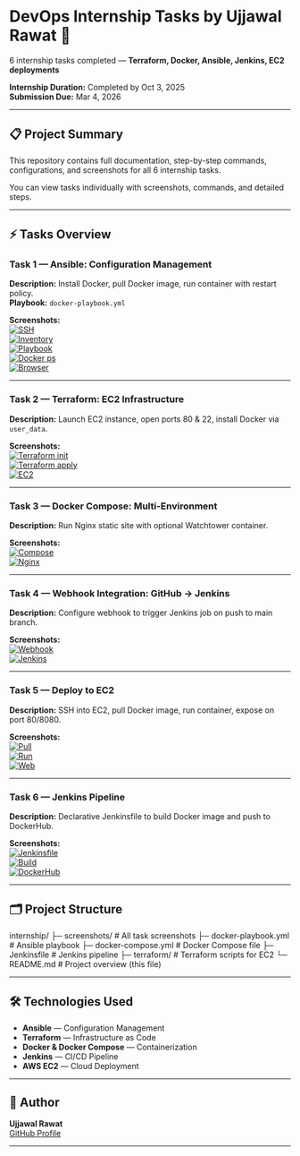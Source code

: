 # DevOps Internship Tasks by Ujjawal Rawat 🚀

6 internship tasks completed — **Terraform, Docker, Ansible, Jenkins, EC2 deployments**  

**Internship Duration:** Completed by Oct 3, 2025  
**Submission Due:** Mar 4, 2026  

---

## 📋 Project Summary
This repository contains full documentation, step-by-step commands, configurations, and screenshots for all 6 internship tasks.

You can view tasks individually with screenshots, commands, and detailed steps.

---

## ⚡ Tasks Overview

### Task 1 — Ansible: Configuration Management
**Description:** Install Docker, pull Docker image, run container with restart policy.  
**Playbook:** `docker-playbook.yml`  

**Screenshots:**  
[![SSH](./screenshots/task1_ssh.png)](./screenshots/task1_ssh.png)  
[![Inventory](./screenshots/task1_inventory.png)](./screenshots/task1_inventory.png)  
[![Playbook](./screenshots/task1_playbook.png)](./screenshots/task1_playbook.png)  
[![Docker ps](./screenshots/task1_dockerps.png)](./screenshots/task1_dockerps.png)  
[![Browser](./screenshots/task1_browser.png)](./screenshots/task1_browser.png)  

---

### Task 2 — Terraform: EC2 Infrastructure
**Description:** Launch EC2 instance, open ports 80 & 22, install Docker via `user_data`.  

**Screenshots:**  
[![Terraform init](./screenshots/task2_init.png)](./screenshots/task2_init.png)  
[![Terraform apply](./screenshots/task2_apply.png)](./screenshots/task2_apply.png)  
[![EC2](./screenshots/task2_ec2.png)](./screenshots/task2_ec2.png)  

---

### Task 3 — Docker Compose: Multi-Environment
**Description:** Run Nginx static site with optional Watchtower container.  

**Screenshots:**  
[![Compose](./screenshots/task3_compose.png)](./screenshots/task3_compose.png)  
[![Nginx](./screenshots/task3_nginx.png)](./screenshots/task3_nginx.png)  

---

### Task 4 — Webhook Integration: GitHub → Jenkins
**Description:** Configure webhook to trigger Jenkins job on push to main branch.  

**Screenshots:**  
[![Webhook](./screenshots/task4_webhook.png)](./screenshots/task4_webhook.png)  
[![Jenkins](./screenshots/task4_jenkins.png)](./screenshots/task4_jenkins.png)  

---

### Task 5 — Deploy to EC2
**Description:** SSH into EC2, pull Docker image, run container, expose on port 80/8080.  

**Screenshots:**  
[![Pull](./screenshots/task5_pull.png)](./screenshots/task5_pull.png)  
[![Run](./screenshots/task5_run.png)](./screenshots/task5_run.png)  
[![Web](./screenshots/task5_web.png)](./screenshots/task5_web.png)  

---

### Task 6 — Jenkins Pipeline
**Description:** Declarative Jenkinsfile to build Docker image and push to DockerHub.  

**Screenshots:**  
[![Jenkinsfile](./screenshots/task6_jenkinsfile.png)](./screenshots/task6_jenkinsfile.png)  
[![Build](./screenshots/task6_build.png)](./screenshots/task6_build.png)  
[![DockerHub](./screenshots/task6_dockerhub.png)](./screenshots/task6_dockerhub.png)  

---

## 🗂 Project Structure


internship/
├─ screenshots/ # All task screenshots
├─ docker-playbook.yml # Ansible playbook
├─ docker-compose.yml # Docker Compose file
├─ Jenkinsfile # Jenkins pipeline
├─ terraform/ # Terraform scripts for EC2
└─ README.md # Project overview (this file)


---

## 🛠 Technologies Used
- **Ansible** — Configuration Management  
- **Terraform** — Infrastructure as Code  
- **Docker & Docker Compose** — Containerization  
- **Jenkins** — CI/CD Pipeline  
- **AWS EC2** — Cloud Deployment  

---

## 👤 Author
**Ujjawal Rawat**  
[GitHub Profile](https://github.com/Ujjawal17-alt)  

---


